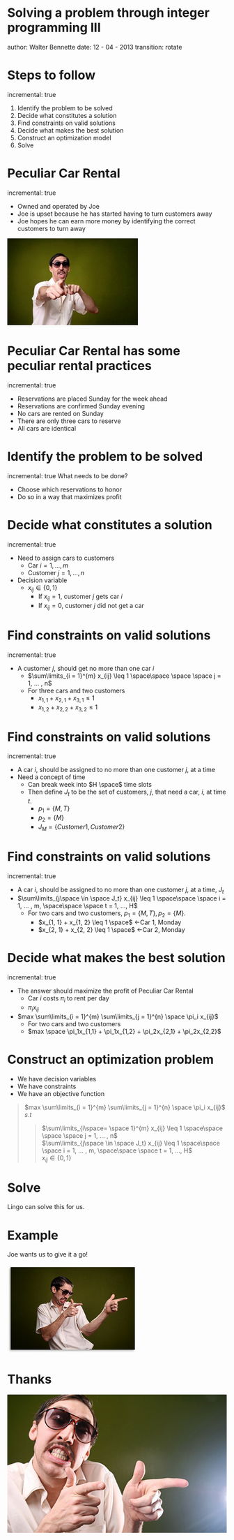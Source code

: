 
Solving a problem through integer programming III
========================================================
author: Walter Bennette
date: 12 - 04 - 2013
transition: rotate

Steps to follow
========================================================
incremental: true
1. Identify the problem to be solved
2. Decide what constitutes a solution
3. Find constraints on valid solutions
4. Decide what makes the best solution
5. Construct an optimization model
6. Solve

Peculiar Car Rental
========================================================
incremental: true
- Owned and operated by Joe
- Joe is upset because he has started having to turn customers away
- Joe hopes he can earn more money by identifying the correct customers to turn away

 ![Here is Joe](IE312_applications-figure/sales-1-300x199.jpg)

Peculiar Car Rental has some peculiar rental practices
========================================================
incremental: true
- Reservations are placed Sunday for the week ahead
- Reservations are confirmed Sunday evening
- No cars are rented on Sunday
- There are only three cars to reserve 
- All cars are identical

Identify the problem to be solved
========================================================
incremental: true
What needs to be done?
- Choose which reservations to honor
- Do so in a way that maximizes profit

Decide what constitutes a solution
========================================================
incremental: true

- Need to assign cars to customers
    - Car $i = 1, ... , m$
    - Customer $j = 1, ... , n$
- Decision variable
    - $x_{ij} \in \{0, 1\}$
        - If $x_{ij} = 1$, customer $j$ gets car $i$ 
        - If $x_{ij} = 0$, customer $j$ did not get a car

Find constraints on valid solutions
========================================================
incremental: true
- A customer $j$, should get no more than one car $i$
    - $\sum\limits_{i = 1}^{m} x_{ij} \leq 1 \space\space \space \space j = 1, ... , n$
    - For three cars and two customers
        - $x_{1, 1} + x_{2, 1} + x_{3, 1} \leq 1$
        - $x_{1, 2} + x_{2, 2} + x_{3, 2} \leq 1$

Find constraints on valid solutions
========================================================
incremental: true
- A car $i$, should be assigned to no more than one customer $j$, at a time
- Need a concept of time
    - Can break week into $H \space$ time slots
    - Then define $J_t$ to be the set of customers, $j$, that need a car, $i$, at time $t$.
        - $p_1 = \{ M, T \}$
        - $p_2 = \{ M \}$
        - $J_M = \{Customer 1, Customer 2 \}$

Find constraints on valid solutions
========================================================
incremental: true
- A car $i$, should be assigned to no more than one customer $j$, at a time, $J_t$
- $\sum\limits_{j\space \in \space J_t} x_{ij} \leq 1 \space\space \space i = 1, ... , m, \space\space \space t = 1, ..., H$
    - For two cars and two customers, $p_1 = \{ M, T \}, p_2 = \{ M \}$.
        - $x_{1, 1} + x_{1, 2} \leq 1 \space$  <-Car 1, Monday
        - $x_{2, 1} + x_{2, 2} \leq 1 \space$  <-Car 2, Monday

Decide what makes the best solution
========================================================
incremental: true
- The answer should maximize the profit of Peculiar Car Rental
    - Car $i$ costs $\pi_i$ to rent per day
    - $\pi_ix_{ij}$ 
- $max \sum\limits_{i = 1}^{m} \sum\limits_{j = 1}^{n} \space \pi_i x_{ij}$
    - For two cars and two customers
    - $max \space \pi_1x_{1,1} + \pi_1x_{1,2} + \pi_2x_{2,1} + \pi_2x_{2,2}$

Construct an optimization problem
========================================================
- We have decision variables
- We have constraints
- We have an objective function

>  $max \sum\limits_{i = 1}^{m} \sum\limits_{j = 1}^{n} \space \pi_i x_{ij}$  
>  $s.t$  
>>  $\sum\limits_{i\space= \space 1}^{m} x_{ij} \leq 1 \space\space \space \space j = 1, ... , n$  
>>  $\sum\limits_{j\space \in \space J_t} x_{ij} \leq 1 \space\space \space i = 1, ... , m, \space\space \space t = 1, ..., H$  
>>  $x_{ij} \in \{0, 1\}$

Solve
========================================================
Lingo can solve this for us.

Example
========================================================
 Joe wants us to give it a go!
 
 ![Here is Joe](IE312_applications-figure/used-car-salesman-seo.jpg)








Thanks
========================================================
  ![Here is Joe](IE312_applications-figure/Sleazy_Used_Car_Salesman_Marketing_Copywriting_Guaranteed.jpg)





